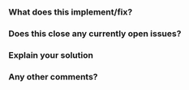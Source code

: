 ### What does this implement/fix? ###
<!-- What does this PR do? Beautify, add new feature, bug fix? What does it change? -->


### Does this close any currently open issues? ###
<!-- If it solves an issue, mention it's number like "fixes #10" -->


### Explain your solution ###
<!-- What steps/decisions did you take to reach the current state of PR. -->

### Any other comments? ###
<!-- Anything else you feel we should know. -->

